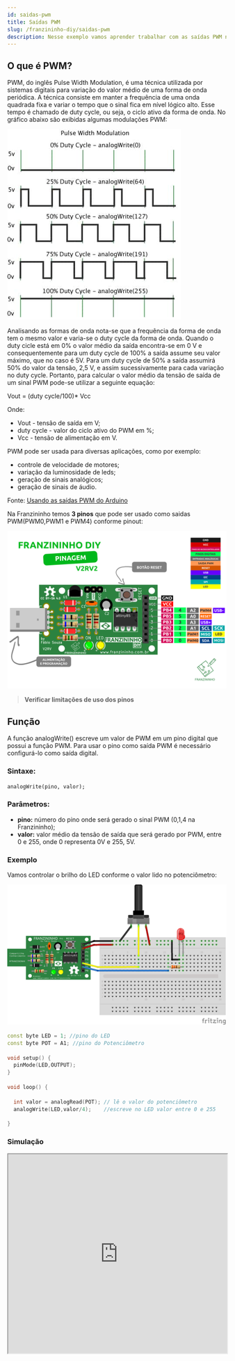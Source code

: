 ```yaml
---
id: saidas-pwm
title: Saídas PWM
slug: /franzininho-diy/saidas-pwm
description: Nesse exemplo vamos aprender trabalhar com as saídas PWM na Franzininho DIY
---
```


## O que é PWM?

PWM, do inglês Pulse Width Modulation, é uma técnica utilizada por sistemas digitais para variação do valor médio de uma forma de onda periódica. A técnica consiste em manter a frequência de uma onda quadrada fixa e variar o tempo que o sinal fica em nível lógico alto. Esse tempo é chamado de duty cycle, ou seja, o ciclo ativo da forma de onda. No gráfico abaixo são exibidas algumas modulações PWM:

![Sinal PWM](img/pwm/pwm.jpg)

Analisando as formas de onda nota-se que a frequência da forma de onda tem o mesmo valor e varia-se o duty cycle da forma de onda. Quando o duty cicle está em 0% o valor médio da saída encontra-se em 0 V e consequentemente para um duty cycle de 100% a saída assume seu valor máximo, que no caso é 5V. Para um duty cycle de 50% a saída assumirá 50% do valor da tensão, 2,5 V, e assim sucessivamente para cada variação no duty cycle. Portanto, para calcular o valor médio da tensão de saída de um sinal PWM pode-se utilizar a seguinte equação:

Vout = \(duty cycle/100\)\* Vcc

Onde:

* Vout - tensão de saída em V;
* duty cycle - valor do ciclo ativo do PWM em %;
* Vcc - tensão de alimentação em V.

PWM pode ser usada para diversas aplicações, como por exemplo:

* controle de velocidade de motores;
* variação da luminosidade de leds;
* geração de sinais analógicos;
* geração de sinais de áudio.

Fonte: [Usando as saídas PWM do Arduino](https://www.embarcados.com.br/pwm-do-arduino/)

Na Franzininho temos **3 pinos** que pode ser usado como saidas PWM\(PWM0,PWM1 e PWM4\) conforme pinout:

![Pinagem Franzininho DIY](img/pinagem-V2.png)

> **Verificar limitações de uso dos pinos**

## Função

A função analogWrite\(\) escreve um valor de PWM em um pino digital que possui a função PWM. Para usar o pino como saída PWM é necessário configurá-lo como saída digital.

### Sintaxe:

`analogWrite(pino, valor);`

### Parâmetros:

* **pino:** número do pino onde será gerado o sinal PWM \(0,1,4 na Franzininho\);
* **valor:** valor médio da tensão de saída que será gerado por PWM, entre 0 e 255, onde 0 representa 0V e 255, 5V.

### Exemplo

Vamos controlar o brilho do LED conforme o valor lido no potenciômetro:

![Circuito](img/pwm/circuito.png)

```cpp
const byte LED = 1; //pino do LED
const byte POT = A1; //pino do Potenciômetro

void setup() {
  pinMode(LED,OUTPUT);
}

void loop() {

  int valor = analogRead(POT); // lê o valor do potenciômetro
  analogWrite(LED,valor/4);    //escreve no LED valor entre 0 e 255

}
```
### Simulação

<iframe width="100%" height="458px" src="https://wokwi.com/arduino/projects/310740273604854336?view=diagram"></iframe>